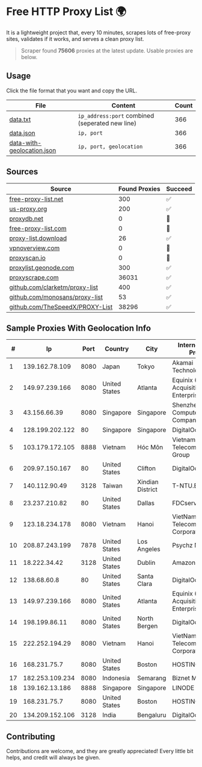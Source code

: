 
# Free HTTP Proxy List 🌍

It is a lightweight project that, every 10 minutes, scrapes lots of free-proxy sites, validates if it works, and serves a clean proxy list.


> Scraper found **75606** proxies at the latest update. Usable proxies are below.

## Usage

Click the file format that you want and copy the URL.


|File|Content|Count|
|----|-------|-----|
|[data.txt](https://raw.githubusercontent.com/themiralay/Proxy-List-World/master/data.txt)|`ip_address:port` combined (seperated new line)|366|
|[data.json](https://raw.githubusercontent.com/themiralay/Proxy-List-World/master/data.json)|`ip, port`|366|
|[data-with-geolocation.json](https://raw.githubusercontent.com/themiralay/Proxy-List-World/master/data-with-geolocation.json)|`ip, port, geolocation`|366|

## Sources

|Source|Found Proxies|Succeed|
|------|-------------|-------|
|[free-proxy-list.net](https://free-proxy-list.net)|300|✅|
|[us-proxy.org](https://www.us-proxy.org)|200|✅|
|[proxydb.net](http://proxydb.net)|0|🚫|
|[free-proxy-list.com](https://free-proxy-list.com/?page=&port=&type%5B%5D=http&type%5B%5D=https&up_time=0&search=Search)|0|🚫|
|[proxy-list.download](https://www.proxy-list.download/HTTP)|26|✅|
|[vpnoverview.com](https://vpnoverview.com/privacy/anonymous-browsing/free-proxy-servers)|0|🚫|
|[proxyscan.io](https://www.proxyscan.io)|0|🚫|
|[proxylist.geonode.com](https://proxylist.geonode.com/api/proxy-list?limit=300&page=1&sort_by=lastChecked&sort_type=desc&protocols=http,https)|300|✅|
|[proxyscrape.com](https://api.proxyscrape.com/v2/?request=displayproxies&protocol=http&timeout=10000&country=all&ssl=all&anonymity=all)|36031|✅|
|[github.com/clarketm/proxy-list](https://raw.githubusercontent.com/clarketm/proxy-list/master/proxy-list-raw.txt)|400|✅|
|[github.com/monosans/proxy-list](https://raw.githubusercontent.com/monosans/proxy-list/main/proxies/http.txt)|53|✅|
|[github.com/TheSpeedX/PROXY-List](https://raw.githubusercontent.com/TheSpeedX/PROXY-List/master/http.txt)|38296|✅|


## Sample Proxies With Geolocation Info

|#|Ip|Port|Country|City|Internet Service Provider|
|-|--|----|-------|----|-------------------------|
|1|139.162.78.109|8080|Japan|Tokyo|Akamai Technologies, Inc.|
|2|149.97.239.166|8080|United States|Atlanta|Equinix (EMEA) Acquisition Enterprises B.V.|
|3|43.156.66.39|8080|Singapore|Singapore|Shenzhen Tencent Computer Systems Company Limited|
|4|128.199.202.122|80|Singapore|Singapore|DigitalOcean, LLC|
|5|103.179.172.105|8888|Vietnam|Hóc Môn|Vietnam Posts and Telecommunications Group|
|6|209.97.150.167|80|United States|Clifton|DigitalOcean, LLC|
|7|140.112.90.49|3128|Taiwan|Xindian District|T-NTU.EDU.TW|
|8|23.237.210.82|80|United States|Dallas|FDCservers.net|
|9|123.18.234.178|8080|Vietnam|Hanoi|VietNam Post and Telecom Corporation|
|10|208.87.243.199|7878|United States|Los Angeles|Psychz Networks|
|11|18.222.34.42|3128|United States|Dublin|Amazon.com, Inc.|
|12|138.68.60.8|80|United States|Santa Clara|DigitalOcean, LLC|
|13|149.97.239.166|8080|United States|Atlanta|Equinix (EMEA) Acquisition Enterprises B.V.|
|14|198.199.86.11|8080|United States|North Bergen|DigitalOcean, LLC|
|15|222.252.194.29|8080|Vietnam|Hanoi|VietNam Post and Telecom Corporation|
|16|168.231.75.7|8080|United States|Boston|HOSTINGER US|
|17|182.253.109.234|8080|Indonesia|Semarang|Biznet Metronet|
|18|139.162.13.186|8888|Singapore|Singapore|LINODE|
|19|168.231.75.7|8080|United States|Boston|HOSTINGER US|
|20|134.209.152.106|3128|India|Bengaluru|DigitalOcean, LLC|



## Contributing

Contributions are welcome, and they are greatly appreciated! Every
little bit helps, and credit will always be given.

